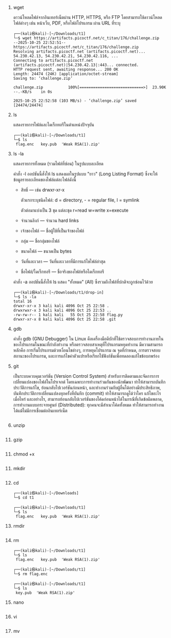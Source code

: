 1. wget
   
   ดาวน์โหลดไฟล์จากอินเทอร์เน็ตผ่าน HTTP, HTTPS, หรือ FTP โดยสามารถใช้ดาวน์โหลดไฟล์ต่างๆ เช่น หน้าเว็บ, PDF, หรือไฟล์โปรแกรม ผ่าน URL ที่ระบุ 

   ```
   ┌──(kali㉿kali)-[~/Downloads/t1]
   └─$ wget https://artifacts.picoctf.net/c_titan/176/challenge.zip
   --2025-10-25 22:52:51--  https://artifacts.picoctf.net/c_titan/176/challenge.zip
   Resolving artifacts.picoctf.net (artifacts.picoctf.net)... 54.230.42.13, 54.230.42.21, 54.230.42.116, ...
   Connecting to artifacts.picoctf.net (artifacts.picoctf.net)|54.230.42.13|:443... connected.
   HTTP request sent, awaiting response... 200 OK
   Length: 24474 (24K) [application/octet-stream]
   Saving to: ‘challenge.zip’

   challenge.zip           100%[============================>]  23.90K  --.-KB/s    in 0s      

   2025-10-25 22:52:58 (103 MB/s) - ‘challenge.zip’ saved [24474/24474]
   ```
    
3. ls
   
   แสดงรายการไฟล์และไดเร็กทอรีในตำแหน่งปัจจุบัน
   ```
   ┌──(kali㉿kali)-[~/Downloads/t1]
   └─$ ls
    flag.enc   key.pub  'Weak RSA(1).zip'
   ```
5. ls -la
   
   แสดงรายการทั้งหมด (รวมไฟล์ที่ซ่อน) ในรูปแบบละเอียด

   คำสั่ง -l ออปชันนี้สั่งให้ ls แสดงผลในรูปแบบ "ยาว" (Long Listing Format) ซึ่งจะให้ข้อมูลรายละเอียดของไฟล์แต่ละไฟล์ดังนี้

   - สิทธิ์ — เช่น drwxr-xr-x

     ตัวแรกระบุชนิดไฟล์: d = directory, - = regular file, l = symlink

     ตัวต่อมาแบ่งเป็น 3 ชุด แต่ละชุด r=read w=write x=execute

   - จำนวนลิงก์ — จำนวน hard links

   - เจ้าของไฟล์ — ชื่อผู้ใช้ที่เป็นเจ้าของไฟล์

   - กลุ่ม — ชื่อกลุ่มของไฟล์

   - ขนาดไฟล์ — ขนาดเป็น bytes

   - วันที่และเวลา — วันที่และเวลาที่มีการแก้ไขไฟล์ล่าสุด

   - ชื่อไฟล์/ไดเร็กทอรี — ชื่อจริงของไฟล์หรือไดเร็กทอรี
     
   คำสั่ง -a ออปชันนี้สั่งให้ ls แสดง "ทั้งหมด" (All) ซึ่งรวมถึงไฟล์ที่ปกติจะถูกซ่อนไว้ด้วย
   ```
   ┌──(kali㉿kali)-[~/Downloads/t1/drop-in]
   └─$ ls -la
   total 16
   drwxr-xr-x 3 kali kali 4096 Oct 25 22:58 .
   drwxrwxr-x 3 kali kali 4096 Oct 25 22:53 ..
   -rw-rw-r-- 1 kali kali   55 Oct 25 22:58 flag.py
   drwxr-xr-x 8 kali kali 4096 Oct 25 22:58 .git
   ```

7. gdb
   
   คำสั่ง gdb (GNU Debugger) ใน Linux คือเครื่องมือดีบักที่ใช้ตรวจสอบการทำงานภายในของโปรแกรมในขณะที่กำลังทำงาน หรือตรวจสอบสาเหตุที่โปรแกรมหยุดทำงาน มีความสามารถหลักคือ การเริ่มโปรแกรมด้วยเงื่อนไขต่างๆ, การหยุดโปรแกรม ณ จุดที่กำหนด, การตรวจสอบสถานะของโปรแกรม, และการแก้ไขค่าตัวแปรหรือเรียกใช้ฟังก์ชันเพื่อทดลองแก้ไขข้อบกพร่อง
   
9. git
   
   เป็นระบบควบคุมเวอร์ชัน (Version Control System) สำหรับการติดตามและจัดการการเปลี่ยนแปลงของไฟล์ในโปรเจกต์ โดยเฉพาะการทำงานร่วมกันของนักพัฒนา ทำให้สามารถบันทึกประวัติการแก้ไข, ย้อนกลับไปเวอร์ชันก่อนหน้า, และทำงานร่วมกับผู้อื่นได้อย่างมีประสิทธิภาพ, บันทึกประวัติการเปลี่ยนแปลงทุกครั้งที่บันทึก (commit) ทำให้สามารถดูได้ว่าใคร แก้ไขอะไร เมื่อไหร่ และอย่างไร, สามารถย้อนกลับไปเวอร์ชันของโค้ดก่อนหน้าได้ในกรณีที่เกิดข้อผิดพลาด, การทำงานแบบกระจายศูนย์ (Distributed): ทุกคนจะมีสำเนาโค้ดทั้งหมด ทำให้สามารถทำงานได้แม้ไม่มีการเชื่อมต่ออินเทอร์เน็ต  
   ```
   
   ```
10. unzip
   ```
   ```
11. gzip
   ```
   ```
11. chmod +x
   ```
   ```
11. mkdir
    ```
    ```
12. cd
    ```
    ┌──(kali㉿kali)-[~/Downloads]
    └─$ cd t1       
                                                                                             
    ┌──(kali㉿kali)-[~/Downloads/t1]
    └─$ ls
     flag.enc   key.pub  'Weak RSA(1).zip'
    ```
13. rmdir
    ```
    
    ```
14. rm
    
    ```
    ┌──(kali㉿kali)-[~/Downloads/t1]
    └─$ ls
     flag.enc   key.pub  'Weak RSA(1).zip'
                                                                                             
    ┌──(kali㉿kali)-[~/Downloads/t1]
    └─$ rm flag.enc
                                                                                             
    ┌──(kali㉿kali)-[~/Downloads/t1]
    └─$ ls
     key.pub  'Weak RSA(1).zip'
    ```
15. nano
    ```
    ```
16. vi
    ```
    ```
17. mv
    ```
    
    ```
